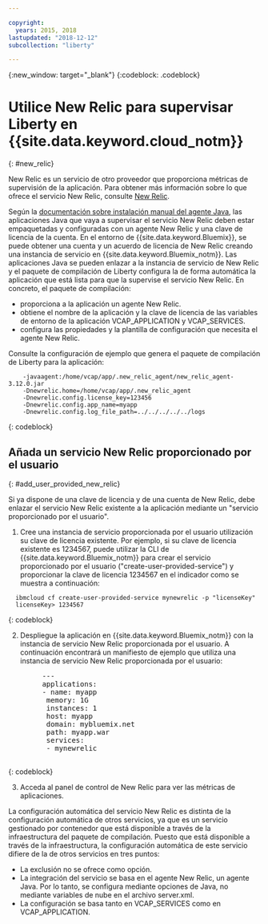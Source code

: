 ```yaml
---

copyright:
  years: 2015, 2018
lastupdated: "2018-12-12"
subcollection: "liberty"

---
```


{:new_window: target="_blank"}
{:codeblock: .codeblock}

# Utilice New Relic para supervisar Liberty en {{site.data.keyword.cloud_notm}}
{: #new_relic}

New Relic es un servicio de otro proveedor que proporciona métricas de supervisión de la aplicación. Para obtener más información sobre lo que ofrece el servicio New Relic, consulte [New
Relic](http://newrelic.com/java).

Según la [documentación sobre instalación manual del agente Java](https://docs.newrelic.com/docs/agents/java-agent/installation/java-agent-manual-installation), las aplicaciones Java que vaya a supervisar el servicio New Relic deben estar empaquetadas y configuradas con un agente New Relic y una clave de licencia de la cuenta. En el entorno de {{site.data.keyword.Bluemix}}, se puede obtener una cuenta y un acuerdo de licencia de New Relic creando una instancia de servicio en {{site.data.keyword.Bluemix_notm}}. Las aplicaciones Java se pueden enlazar a la instancia
de servicio de New Relic y el paquete de compilación de Liberty configura la de forma automática la aplicación que está lista para que la supervise el servicio
New Relic.
En concreto, el paquete de compilación:

* proporciona a la aplicación un agente New Relic.
* obtiene el nombre de la aplicación y la clave de licencia de las variables de entorno de la aplicación VCAP_APPLICATION y VCAP_SERVICES.
* configura las propiedades y la plantilla de configuración que necesita el agente New Relic.

Consulte la configuración de ejemplo que genera el paquete de compilación de
Liberty para la aplicación:

```
    -javaagent:/home/vcap/app/.new_relic_agent/new_relic_agent-3.12.0.jar
    -Dnewrelic.home=/home/vcap/app/.new_relic_agent
    -Dnewrelic.config.license_key=123456
    -Dnewrelic.config.app_name=myapp
    -Dnewrelic.config.log_file_path=../../../../../logs
```
{: codeblock}


## Añada un servicio New Relic proporcionado por el usuario
{: #add_user_provided_new_relic}

Si ya dispone de una clave de licencia y de una cuenta de New Relic, debe enlazar el servicio
New Relic existente a la aplicación mediante un "servicio proporcionado por el usuario".

1. Cree una instancia de servicio proporcionada por el usuario utilización su clave de licencia existente.  Por ejemplo, si su clave de licencia existente es 1234567, puede utilizar la CLI de {{site.data.keyword.Bluemix_notm}} para crear el servicio proporcionado por el usuario ("create-user-provided-service") y proporcionar la clave de licencia 1234567 en el indicador como se muestra a continuación:

  ```
    ibmcloud cf create-user-provided-service mynewrelic -p "licenseKey"
    licenseKey> 1234567
  ```
  {: codeblock}

2. Despliegue la aplicación en {{site.data.keyword.Bluemix_notm}} con la instancia de servicio New Relic proporcionada por el usuario.  A continuación encontrará un manifiesto de ejemplo que utiliza una instancia de servicio New Relic proporcionada por el usuario:
  <pre>
        &dash;&dash;&dash;
        applications:
        - name: myapp
         memory: 1G
         instances: 1
         host: myapp
         domain: mybluemix.net
         path: myapp.war
         services:
         - mynewrelic
  </pre>
  {: codeblock}

3. Acceda al panel de control de New Relic para ver las métricas de aplicaciones.

La configuración automática del servicio New Relic es distinta de la configuración automática de otros servicios, ya que es un servicio gestionado por contenedor que está disponible a través de la infraestructura del paquete de compilación.  Puesto que está disponible a través de la infraestructura, la configuración automática de este servicio difiere de la de otros servicios en tres puntos:
* La exclusión no se ofrece como opción.
* La integración del servicio se basa en el agente New Relic, un agente Java. Por lo tanto, se configura mediante opciones de Java, no mediante variables de nube en el archivo server.xml.
* La configuración se basa tanto en VCAP_SERVICES como en VCAP_APPLICATION.
